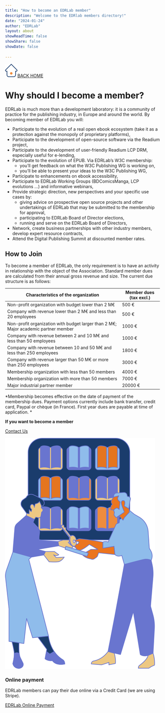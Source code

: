 ```yaml
---
title: "How to become an EDRLab member"
description: "Welcome to the EDRlab members directory!"
date: "2024-01-24"
author: "EDRLab"
layout: about
showReadTime: false
showShare: false
showDate: false

---
```


<a href="/members/" class="backhome_link"><img src="../images/EDRLAB_ICONE-HOME.svg" aria-hidden class="backhome_icon" />BACK HOME</a>

# Why should I become a member? 

EDRLab is much more than a development laboratory: it is a community of practice for the publishing industry, in Europe and around the world. By becoming member of EDRLab you will:

* Participate to the evolution of a real open ebook ecosystem (take it as a protection against the monopoly of proprietary platforms),
* Participate to the development of open-source software via the Readium project,
* Participate to the development of user-friendly Readium LCP DRM, especially useful for e-lending,
* Participate to the evolution of EPUB. Via EDRLab’s W3C membership:
    * you’ll get feedback on what the W3C Publishing WG is working on,
    * you’ll be able to present your ideas to the W3C Publishing WG,
* Participate to enhancements on ebook accessibility,
* Participate to EDRLab Working Groups (BDComicsManga, LCP evolutions …) and informative webinars,
* Provide strategic direction, new perspectives and your specific use cases by:
    * giving advice on prospective open source projects and other undertakings of EDRLab that may be submitted to the membership for approval,
    * participating to EDRLab Board of Director elections,
    * running and serve on the EDRLab Board of Directors,
* Network, create business partnerships with other industry members, develop expert resource contracts,
* Attend the Digital Publishing Summit at discounted member rates.

## How to Join

To become a member of EDRLab, the only requirement is to have an activity in relationship with the object of the Association. 
Standard member dues are calculated from their annual gross revenue and size. The current due structure is as follows:

|Characteristics of the organization|Member dues (tax excl.)|
|---|---|
|Non-profit organization with budget lower than 2 M€|500 €|
|Company with revenue lower than 2 M€ and less than 20 employees|500 €|
|Non-profit organization with budget larger than 2 M€; Major academic partner member|1000 €|
|Company with revenue between 2 and 10 M€ and less than 50 employees|1000 €|
|Company with revenue between 10 and 50 M€ and less than 250 employees|1800 €|
|Company with revenue larger than 50 M€ or more than 250 employees|3000 €|
|Membership organization with less than 50 members|4000 €|
|Membership organization with more than 50 members|7000 €|
|Major industrial partner member|20000 €|

<div class="become_member_container">

<div>

*Membership becomes effective on the date of payment of the membership dues. Payment options currently include bank transfer, credit card, Paypal or chèque (in France). First year dues are payable at time of application.
*

<strong>If you want to become a member</strong>

<a href="https://www.edrlab.org/become-a-member/" class="become_member">Contact Us</a>

</div>

<img src="../images/EDRLAB_ICONE-ILLU-MIXTE.svg" aria-hidden class="illustration_home" />

</div>

### Online payment
EDRLab members can pay their due online via a Credit Card (we are using Stripe).

[EDRLab Online Payment](https://www.edrlab.org/shop/)

